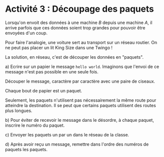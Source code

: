 # Activité 3 : Découpage des paquets

Lorsqu'on envoit des données à une machine $B$ depuis une machine $A$, il arrive parfois que ces données soient trop grandes pour pouvoir être envoyées d'un coup.

Pour faire l'analogie, une voiture sert au transport sur un réseau routier. On ne peut pas placer un lit King Size dans une Twingo ! 

La solution, en réseau, c'est de découper les données en "paquets".

a) Ecrire sur un papier le message ``hello world``. Imaginons que l'envoi de ce message n'est pas possible en une seule fois.

Découper le message, caractère par caractère avec une paire de ciseaux.

Chaque bout de papier est un paquet.

Seulement, les paquets n'utilisent pas nécessairement la même route pour atteindre la destination. Il se peut que  certains paquets utilisent des routes plus longues.

b) Pour éviter de recevoir le message dans le désordre, à chaque paquet, inscrire le numéro du paquet.

c) Envoyer les paquets un par un dans le réseau de la classe.

d) Après avoir reçu un message, remettre dans l'ordre des numéros de paquets les paquets.
